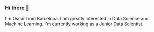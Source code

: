 ### Hi there 👋
I'm Oscar from Barcelona. I am greatly interested in Data Science and Machine Learning. I'm currently working as a Junior Data Scientist. 
